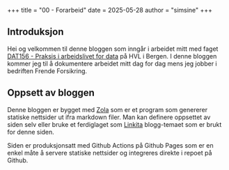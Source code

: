 +++
title = "00 - Forarbeid"
date = 2025-05-28
author = "simsine"
+++

## Introduksjon
Hei og velkommen til denne bloggen som inngår i arbeidet mitt med faget [DAT156 - Praksis i arbeidslivet for data](https://www.hvl.no/studier/studieprogram/emne/dat156/) på HVL i Bergen.
I denne bloggen kommer jeg til å dokumentere arbeidet mitt dag for dag mens jeg jobber i bedriften Frende Forsikring.

## Oppsett av bloggen
Denne bloggen er bygget med [Zola](https://getzola.org/) som er et program som genererer statiske nettsider ut ifra markdown filer. 
Man kan definere oppsettet av siden selv eller bruke et ferdiglaget som [Linkita](https://www.getzola.org/themes/linkita/) blogg-temaet som er brukt for denne siden. 

Siden er produksjonsatt med Github Actions på Github Pages som er en enkel måte å servere statiske nettsider og integreres direkte i repoet på Github.
